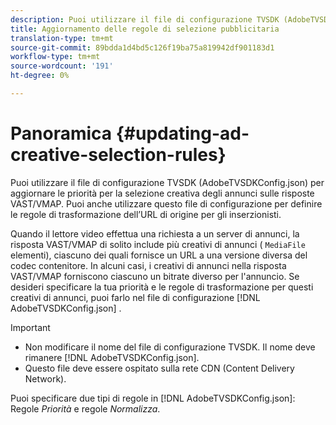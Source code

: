 ```yaml
---
description: Puoi utilizzare il file di configurazione TVSDK (AdobeTVSDKConfig.json) per aggiornare le priorità per la selezione creativa degli annunci sulle risposte VAST/VMAP. Puoi anche utilizzare questo file di configurazione per definire le regole di trasformazione dell’URL di origine per gli inserzionisti.
title: Aggiornamento delle regole di selezione pubblicitaria
translation-type: tm+mt
source-git-commit: 89bdda1d4bd5c126f19ba75a819942df901183d1
workflow-type: tm+mt
source-wordcount: '191'
ht-degree: 0%

---
```



# Panoramica {#updating-ad-creative-selection-rules}

Puoi utilizzare il file di configurazione TVSDK (AdobeTVSDKConfig.json) per aggiornare le priorità per la selezione creativa degli annunci sulle risposte VAST/VMAP. Puoi anche utilizzare questo file di configurazione per definire le regole di trasformazione dell’URL di origine per gli inserzionisti.

Quando il lettore video effettua una richiesta a un server di annunci, la risposta VAST/VMAP di solito include più creativi di annunci ( `MediaFile` elementi), ciascuno dei quali fornisce un URL a una versione diversa del codec contenitore. In alcuni casi, i creativi di annunci nella risposta VAST/VMAP forniscono ciascuno un bitrate diverso per l&#39;annuncio. Se desideri specificare la tua priorità e le regole di trasformazione per questi creativi di annunci, puoi farlo nel file di configurazione [!DNL AdobeTVSDKConfig.json] .

>[!IMPORTANT]
>
>* Non modificare il nome del file di configurazione TVSDK. Il nome deve rimanere [!DNL AdobeTVSDKConfig.json].
>* Questo file deve essere ospitato sulla rete CDN (Content Delivery Network).

>



Puoi specificare due tipi di regole in [!DNL AdobeTVSDKConfig.json]: Regole *Priorità* e regole *Normalizza*.
